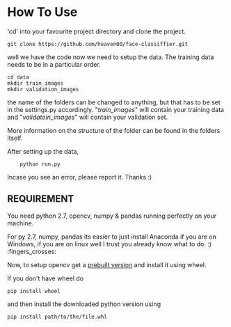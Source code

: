How To Use
==========

'cd' into your favourite project directory and clone the project.

    git clone https://github.com/heaven00/face-classiffier.git


well we have the code now we need to setup the data. The training data needs to be in a particular order.

    cd data
    mkdir train_images
    mkdir validation_images

the name of the folders can be changed to anything, but that has to be set in the settings.py accordingly. "*train_images*" will contain your training data and "*validatoin_images*" will contain your validation set.

More information on the structure of the folder can be found in the folders itself.


After setting up the data, 
        
        python run.py

Incase you see an error, please report it. Thanks :)

REQUIREMENT
-----------


You need python 2.7, opencv, numpy & pandas running perfectly on your machine.

For py 2.7, numpy, pandas its easier to just install Anaconda if you are on Windows, if you are on linux well I trust you already know what to do. :) :fingers_crosses:

Now, to setup opencv get a [prebuilt version](http://www.lfd.uci.edu/~gohlke/pythonlibs/#opencv) and install it using wheel.

If you don't have wheel do

    pip install wheel


 and then install the downloaded python version using

    pip install path/to/the/file.whl


